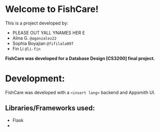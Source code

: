 # Welcome to FishCare!

This is a project developed by:

- PLEASE OUT YALL YNAMES HER E
- Alina G. `@agonzalez22`
- Sophia Boyajian `@fifilala097`
- Fin Li `@li-fin`

**FishCare was developed for a Database Design [CS3200] final project.**

# Development:

FishCare was developed with a `<insert lang>` backend and Appsmith UI.

## Libraries/Frameworks used:

- Flask
-
